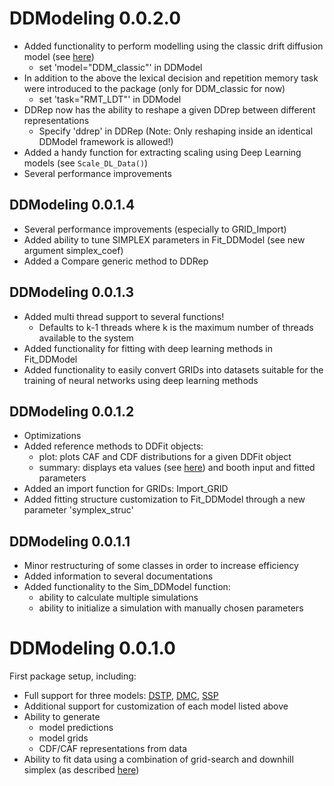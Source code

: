 # DDModeling 0.0.2.0
* Added functionality to perform modelling using the classic drift diffusion model (see [here](https://doi.org/10.1037/0033-295X.85.2.59))
  * set 'model="DDM_classic"' in DDModel
* In addition to the above the lexical decision and repetition memory task were introduced to the package (only for DDM_classic for now)
  * set 'task="RMT_LDT"' in DDModel
* DDRep now has the ability to reshape a given DDrep between different representations
  * Specify 'ddrep' in DDRep (Note: Only reshaping inside an identical DDModel framework is allowed!)
* Added a handy function for extracting scaling using Deep Learning models (see `Scale_DL_Data()`)
* Several performance improvements

## DDModeling 0.0.1.4
* Several performance improvements (especially to GRID_Import)
* Added ability to tune SIMPLEX parameters in Fit_DDModel (see new argument simplex_coef)
* Added a Compare generic method to DDRep

## DDModeling 0.0.1.3
* Added multi thread support to several functions!
  * Defaults to k-1 threads where k is the maximum number of threads available to the system
* Added functionality for fitting with deep learning methods in Fit_DDModel
* Added functionality to easily convert GRIDs into datasets suitable for the training of neural networks using deep learning methods

## DDModeling 0.0.1.2
* Optimizations
* Added reference methods to DDFit objects:
  * plot: plots CAF and CDF distributions for a given DDFit object
  * summary: displays eta values (see [here](https://doi.org/10.3758/s13428-020-01366-8)) and booth input and fitted parameters
* Added an import function for GRIDs: Import_GRID
* Added fitting structure customization to Fit_DDModel through a new parameter 'symplex_struc'

## DDModeling 0.0.1.1
* Minor restructuring of some classes in order to increase efficiency
* Added information to several documentations
* Added functionality to the Sim_DDModel function:
  * ability to calculate multiple simulations
  * ability to initialize a simulation with manually chosen parameters

# DDModeling 0.0.1.0  
First package setup, including:
* Full support for three models: [DSTP](https://psycnet.apa.org/buy/2010-14834-002), [DMC](https://www.ncbi.nlm.nih.gov/pubmed/25909766), [SSP](https://psycnet.apa.org/record/2011-23986-003)
* Additional support for customization of each model listed above
* Ability to generate 
  * model predictions
  * model grids
  * CDF/CAF representations from data
* Ability to fit data using a combination of grid-search and downhill simplex (as described [here](https://doi.org/10.3758/s13428-020-01366-8))


